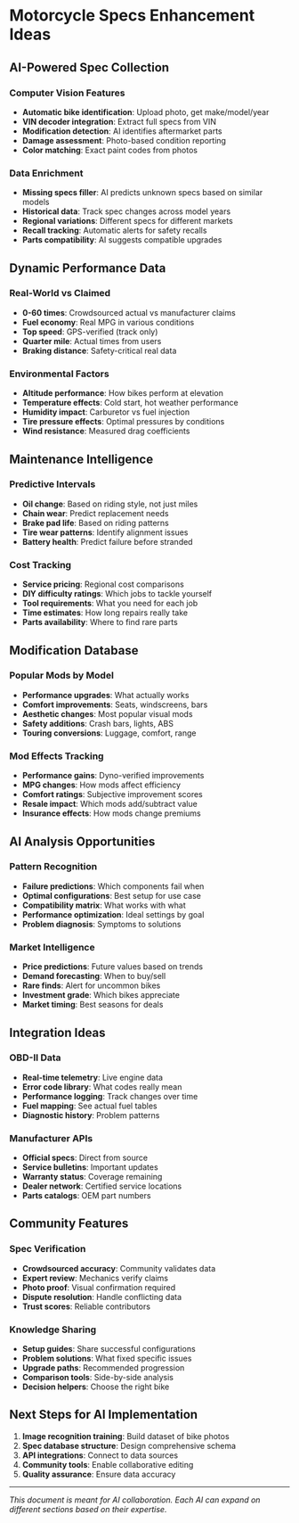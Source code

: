 # Motorcycle Specs Enhancement Ideas

## AI-Powered Spec Collection

### Computer Vision Features
- **Automatic bike identification**: Upload photo, get make/model/year
- **VIN decoder integration**: Extract full specs from VIN
- **Modification detection**: AI identifies aftermarket parts
- **Damage assessment**: Photo-based condition reporting
- **Color matching**: Exact paint codes from photos

### Data Enrichment
- **Missing specs filler**: AI predicts unknown specs based on similar models
- **Historical data**: Track spec changes across model years
- **Regional variations**: Different specs for different markets
- **Recall tracking**: Automatic alerts for safety recalls
- **Parts compatibility**: AI suggests compatible upgrades

## Dynamic Performance Data

### Real-World vs Claimed
- **0-60 times**: Crowdsourced actual vs manufacturer claims
- **Fuel economy**: Real MPG in various conditions
- **Top speed**: GPS-verified (track only)
- **Quarter mile**: Actual times from users
- **Braking distance**: Safety-critical real data

### Environmental Factors
- **Altitude performance**: How bikes perform at elevation
- **Temperature effects**: Cold start, hot weather performance
- **Humidity impact**: Carburetor vs fuel injection
- **Tire pressure effects**: Optimal pressures by conditions
- **Wind resistance**: Measured drag coefficients

## Maintenance Intelligence

### Predictive Intervals
- **Oil change**: Based on riding style, not just miles
- **Chain wear**: Predict replacement needs
- **Brake pad life**: Based on riding patterns
- **Tire wear patterns**: Identify alignment issues
- **Battery health**: Predict failure before stranded

### Cost Tracking
- **Service pricing**: Regional cost comparisons
- **DIY difficulty ratings**: Which jobs to tackle yourself
- **Tool requirements**: What you need for each job
- **Time estimates**: How long repairs really take
- **Parts availability**: Where to find rare parts

## Modification Database

### Popular Mods by Model
- **Performance upgrades**: What actually works
- **Comfort improvements**: Seats, windscreens, bars
- **Aesthetic changes**: Most popular visual mods
- **Safety additions**: Crash bars, lights, ABS
- **Touring conversions**: Luggage, comfort, range

### Mod Effects Tracking
- **Performance gains**: Dyno-verified improvements
- **MPG changes**: How mods affect efficiency
- **Comfort ratings**: Subjective improvement scores
- **Resale impact**: Which mods add/subtract value
- **Insurance effects**: How mods change premiums

## AI Analysis Opportunities

### Pattern Recognition
- **Failure predictions**: Which components fail when
- **Optimal configurations**: Best setup for use case
- **Compatibility matrix**: What works with what
- **Performance optimization**: Ideal settings by goal
- **Problem diagnosis**: Symptoms to solutions

### Market Intelligence
- **Price predictions**: Future values based on trends
- **Demand forecasting**: When to buy/sell
- **Rare finds**: Alert for uncommon bikes
- **Investment grade**: Which bikes appreciate
- **Market timing**: Best seasons for deals

## Integration Ideas

### OBD-II Data
- **Real-time telemetry**: Live engine data
- **Error code library**: What codes really mean
- **Performance logging**: Track changes over time
- **Fuel mapping**: See actual fuel tables
- **Diagnostic history**: Problem patterns

### Manufacturer APIs
- **Official specs**: Direct from source
- **Service bulletins**: Important updates
- **Warranty status**: Coverage remaining
- **Dealer network**: Certified service locations
- **Parts catalogs**: OEM part numbers

## Community Features

### Spec Verification
- **Crowdsourced accuracy**: Community validates data
- **Expert review**: Mechanics verify claims
- **Photo proof**: Visual confirmation required
- **Dispute resolution**: Handle conflicting data
- **Trust scores**: Reliable contributors

### Knowledge Sharing
- **Setup guides**: Share successful configurations
- **Problem solutions**: What fixed specific issues
- **Upgrade paths**: Recommended progression
- **Comparison tools**: Side-by-side analysis
- **Decision helpers**: Choose the right bike

## Next Steps for AI Implementation

1. **Image recognition training**: Build dataset of bike photos
2. **Spec database structure**: Design comprehensive schema
3. **API integrations**: Connect to data sources
4. **Community tools**: Enable collaborative editing
5. **Quality assurance**: Ensure data accuracy

---
*This document is meant for AI collaboration. Each AI can expand on different sections based on their expertise.*